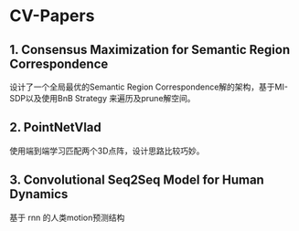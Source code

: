 # CV-Papers

## 1. Consensus Maximization for Semantic Region Correspondence

设计了一个全局最优的Semantic Region Correspondence解的架构，基于MI-SDP以及使用BnB Strategy 来遍历及prune解空间。

## 2. PointNetVlad

使用端到端学习匹配两个3D点阵，设计思路比较巧妙。


## 3. Convolutional Seq2Seq Model for Human Dynamics

基于 rnn 的人类motion预测结构
